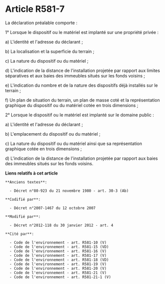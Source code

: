 # Article R581-7

La déclaration préalable comporte : 

1° Lorsque le dispositif ou le matériel est implanté sur une propriété privée : 

a) L'identité et l'adresse du déclarant ; 

b) La localisation et la superficie du terrain ; 

c) La nature du dispositif ou du matériel ; 

d) L'indication de la distance de l'installation projetée par rapport aux limites séparatives et aux baies des immeubles
situés sur les fonds voisins ; 

e) L'indication du nombre et de la nature des dispositifs déjà installés sur le terrain ; 

f) Un plan de situation du terrain, un plan de masse coté et la représentation graphique du dispositif ou du matériel cotée
en trois dimensions ; 

2° Lorsque le dispositif ou le matériel est implanté sur le domaine public : 

a) L'identité et l'adresse du déclarant ; 

b) L'emplacement du dispositif ou du matériel ; 

c) La nature du dispositif ou du matériel ainsi que sa représentation graphique cotée en trois dimensions ; 

d) L'indication de la distance de l'installation projetée par rapport aux baies des immeubles situés sur les fonds voisins.

**Liens relatifs à cet article**

	**Anciens textes**:

	  - Décret n°80-923 du 21 novembre 1980 - art. 30-3 (Ab)

	**Codifié par**:

	  - Décret n°2007-1467 du 12 octobre 2007

	**Modifié par**:

	  - Décret n°2012-118 du 30 janvier 2012 - art. 4

	**Cité par**:

	  - Code de l'environnement - art. R581-10 (V)
	  - Code de l'environnement - art. R581-15 (VD)
	  - Code de l'environnement - art. R581-16 (V)
	  - Code de l'environnement - art. R581-17 (V)
	  - Code de l'environnement - art. R581-18 (VD)
	  - Code de l'environnement - art. R581-19 (V)
	  - Code de l'environnement - art. R581-20 (V)
	  - Code de l'environnement - art. R581-21 (V)
	  - Code de l'environnement - art. R581-21-1 (V)
